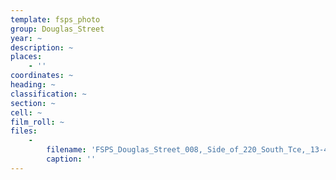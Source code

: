 ```yaml
---
template: fsps_photo
group: Douglas_Street
year: ~
description: ~
places:
    - ''
coordinates: ~
heading: ~
classification: ~
section: ~
cell: ~
film_roll: ~
files:
    -
        filename: 'FSPS_Douglas_Street_008,_Side_of_220_South_Tce,_13-4-D.png'
        caption: ''
---
```

